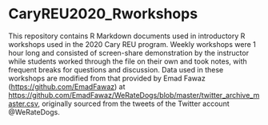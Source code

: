 # CaryREU2020_Rworkshops
This repository contains R Markdown documents used in introductory R workshops used in the 2020 Cary REU program. Weekly workshops were 1 hour long and consisted of screen-share demonstration by the instructor while students worked through the file on their own and took notes, with frequent breaks for questions and discussion.
Data used in these workshops are modified from that provided by Emad Fawaz (https://github.com/EmadFawaz) at https://github.com/EmadFawaz/WeRateDogs/blob/master/twitter_archive_master.csv, originally sourced from the tweets of the Twitter account @WeRateDogs.
